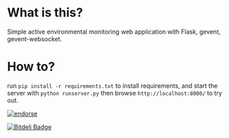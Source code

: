 What is this?
==========

Simple active environmental monitoring web application with Flask, gevent, gevent-websocket.

How to?
==========

run `pip install -r requirements.txt` to install requirements, and start the server with `python runserver.py` then browse `http://localhost:8000/` to try out.


[![endorse](http://api.coderwall.com/tzangms/endorsecount.png)](http://coderwall.com/tzangms)

[![Bitdeli Badge](https://d2weczhvl823v0.cloudfront.net/tzangms/python-websocket-example/trend.png)](https://bitdeli.com/free "Bitdeli Badge")

